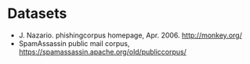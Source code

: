 


# Datasets
- J. Nazario. phishingcorpus homepage, Apr. 2006. http://monkey.org/
- SpamAssassin public mail corpus, https://spamassassin.apache.org/old/publiccorpus/
